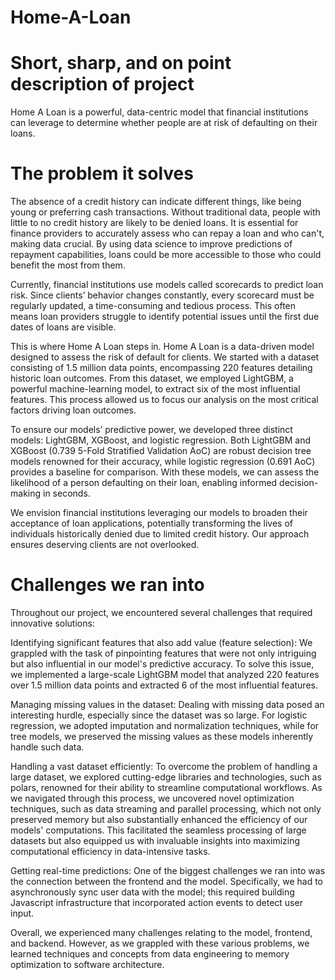 # Home-A-Loan

# Short, sharp, and on point description of project

Home A Loan is a powerful, data-centric model that financial institutions can leverage to determine whether people are at risk of defaulting on their loans.

# The problem it solves

The absence of a credit history can indicate different things, like being young or preferring cash transactions. Without traditional data, people with little to no credit history are likely to be denied loans. It is essential for finance providers to accurately assess who can repay a loan and who can't, making data crucial. By using data science to improve predictions of repayment capabilities, loans could be more accessible to those who could benefit the most from them.

Currently, financial institutions use models called scorecards to predict loan risk. Since clients’ behavior changes constantly, every scorecard must be regularly updated, a time-consuming and tedious process. This often means loan providers struggle to identify potential issues until the first due dates of loans are visible.

This is where Home A Loan steps in. Home A Loan is a data-driven model designed to assess the risk of default for clients. We started with a dataset consisting of 1.5 million data points, encompassing 220 features detailing historic loan outcomes. From this dataset, we employed LightGBM, a powerful machine-learning model, to extract six of the most influential features. This process allowed us to focus our analysis on the most critical factors driving loan outcomes.

To ensure our models’ predictive power, we developed three distinct models: LightGBM, XGBoost, and logistic regression. Both LightGBM and XGBoost (0.739 5-Fold Stratified Validation AoC) are robust decision tree models renowned for their accuracy, while logistic regression (0.691 AoC) provides a baseline for comparison. With these models, we can assess the likelihood of a person defaulting on their loan, enabling informed decision-making in seconds. 

We envision financial institutions leveraging our models to broaden their acceptance of loan applications, potentially transforming the lives of individuals historically denied due to limited credit history. Our approach ensures deserving clients are not overlooked.

# Challenges we ran into

Throughout our project, we encountered several challenges that required innovative solutions:

Identifying significant features that also add value (feature selection): We grappled with the task of pinpointing features that were not only intriguing but also influential in our model's predictive accuracy. To solve this issue, we implemented a large-scale LightGBM model that analyzed 220 features over 1.5 million data points and extracted 6 of the most influential features.

Managing missing values in the dataset: Dealing with missing data posed an interesting hurdle, especially since the dataset was so large. For logistic regression, we adopted imputation and normalization techniques, while for tree models, we preserved the missing values as these models inherently handle such data.

Handling a vast dataset efficiently: To overcome the problem of handling a large dataset, we explored cutting-edge libraries and technologies, such as polars, renowned for their ability to streamline computational workflows. As we navigated through this process, we uncovered novel optimization techniques, such as data streaming and parallel processing, which not only preserved memory but also substantially enhanced the efficiency of our models' computations. This facilitated the seamless processing of large datasets but also equipped us with invaluable insights into maximizing computational efficiency in data-intensive tasks.

Getting real-time predictions: One of the biggest challenges we ran into was the connection between the frontend and the model. Specifically, we had to asynchronously sync user data with the model; this required building Javascript infrastructure that incorporated action events to detect user input. 

Overall, we experienced many challenges relating to the model, frontend, and backend. However, as we grappled with these various problems, we learned techniques and concepts from data engineering to memory optimization to software architecture.
